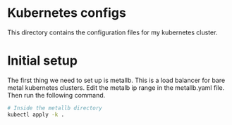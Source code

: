 # Kubernetes configs

This directory contains the configuration files for my kubernetes cluster.

# Initial setup

The first thing we need to set up is metallb. This is a load balancer for bare metal kubernetes clusters.
Edit the metalb ip range in the metallb.yaml file.
Then run the following command.

```bash
# Inside the metallb directory
kubectl apply -k .
```
